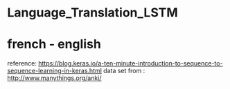 # Language_Translation_LSTM
# french - english 

reference: https://blog.keras.io/a-ten-minute-introduction-to-sequence-to-sequence-learning-in-keras.html
data set from : http://www.manythings.org/anki/

